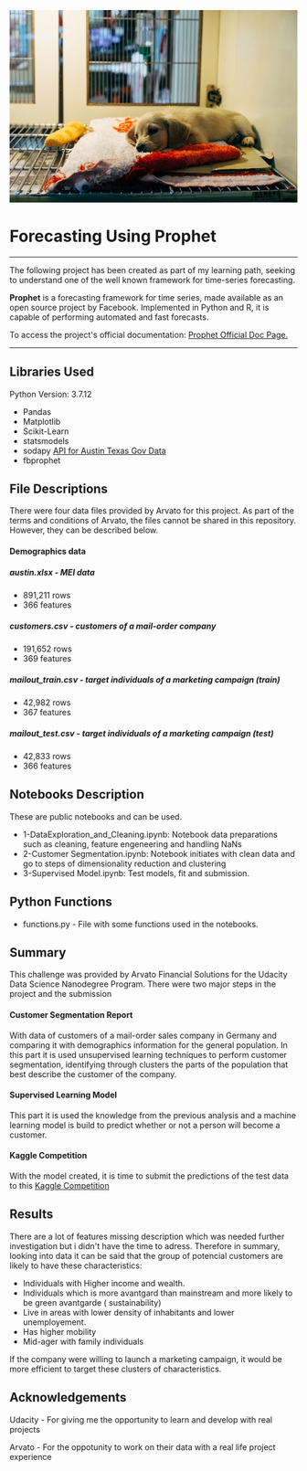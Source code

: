 

<p align="center">
    <img src="image.jpg" alt>
</p>

# Forecasting Using Prophet

---

The following project has been created as part of my learning path, seeking to understand one of the well known framework for time-series forecasting.

**Prophet** is a forecasting framework for time series, made available as an open source project by Facebook. Implemented in Python and R, it is capable of performing automated and fast forecasts.

To access the project's official documentation: [Prophet Official Doc Page.](https://facebook.github.io/prophet/)

---

## Libraries Used

Python Version: 3.7.12 

- Pandas
- Matplotlib
- Scikit-Learn
- statsmodels
- sodapy [API for Austin Texas Gov Data](https://dev.socrata.com/foundry/data.austintexas.gov/9t4d-g238)
- fbprophet

## File Descriptions
There were four data files provided by Arvato for this project. 
As part of the terms and conditions of Arvato, the files cannot be shared in this repository. However, they can be described below.

#### Demographics data

##### austin.xlsx -  MEI data
- 891,211 rows
- 366 features

##### customers.csv - customers of a mail-order company 
- 191,652 rows
- 369 features

##### mailout_train.csv - target individuals of a marketing campaign (train) 
- 42,982 rows
- 367 features

##### mailout_test.csv - target individuals of a marketing campaign (test) 
- 42,833 rows
- 366 features

## Notebooks Description
These are public notebooks and can be used.
- 1-DataExploration_and_Cleaning.ipynb: Notebook data preparations such as cleaning, feature engeneering and handling NaNs
- 2-Customer Segmentation.ipynb: Notebook initiates with clean data and go to steps of dimensionality reduction and clustering
- 3-Supervised Model.ipynb: Test models, fit and submission.
## Python Functions
- functions.py - File with some functions used in the notebooks.

## Summary
This challenge was provided by Arvato Financial Solutions for the Udacity Data Science Nanodegree Program.
There were two major steps in the project and the submission

#### Customer Segmentation Report 
With data of customers of a mail-order sales company in Germany and comparing it with demographics information for the general population. In this part it is used unsupervised learning techniques to perform customer segmentation, identifying through clusters the parts of the population that best describe the customer of the company.

#### Supervised Learning Model
This part it is used the knowledge from the previous analysis and a machine learning model is build to predict whether or not a person will become a customer.

#### Kaggle Competition 
With the model created, it is time to submit the predictions of the test data to this [Kaggle Competition](https://www.kaggle.com/c/udacity-arvato-identify-customers)

## Results
There are a lot of features missing description which was needed further investigation but i didn't have the time to adress. Therefore in summary, looking into data it can be said that the group of potencial customers are likely to have these characteristics:
- Individuals with Higher income and wealth.
- Individuals which is more avantgard than mainstream and more likely to be green avantgarde ( sustainability)
- Live in areas with lower density of inhabitants and lower unemployement.
- Has higher mobility
- Mid-ager with family individuals

If the company were willing to launch a marketing campaign, it would be more efficient to target these clusters of characteristics.

## Acknowledgements

Udacity - For giving me the opportunity to learn and develop with real projects

Arvato - For the oppotunity to work on their data with a real life project experience



